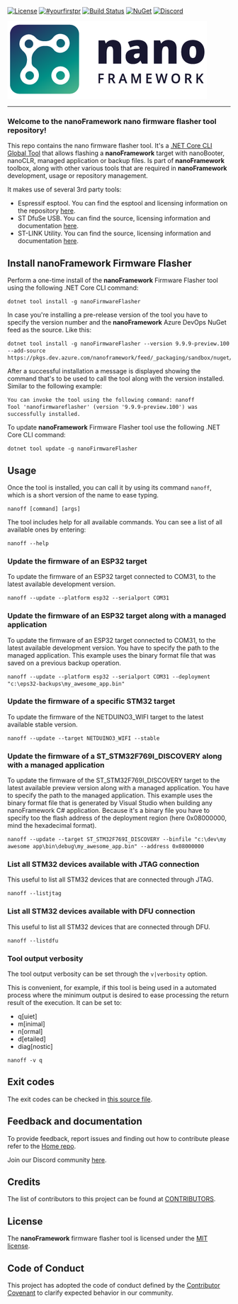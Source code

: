 [![License](https://img.shields.io/badge/License-MIT-blue.svg)](https://opensource.org/licenses/MIT) [![#yourfirstpr](https://img.shields.io/badge/first--timers--only-friendly-blue.svg)](https://github.com/nanoframework/Home/blob/master/CONTRIBUTING.md) [![Build Status](https://dev.azure.com/nanoframework/nano-firmware-flasher/_apis/build/status/nanoframework.nanoFirmwareFlasher?branchName=develop)](https://dev.azure.com/nanoframework/nano-firmware-flasher/_build/latest?definitionId=45&branchName=develop) [![NuGet](https://img.shields.io/nuget/v/nanoFirmwareFlasher.svg?label=NuGet&style=flat&logo=nuget)](https://www.nuget.org/packages/nanoFirmwareFlasher/) [![Discord](https://img.shields.io/discord/478725473862549535.svg?logo=discord&logoColor=white&label=Discord&color=7289DA)](https://discord.gg/gCyBu8T)

![nanoFramework logo](https://github.com/nanoframework/Home/blob/master/resources/logo/nanoFramework-repo-logo.png)

-----

### Welcome to the **nanoFramework** nano firmware flasher tool repository!

This repo contains the nano firmware flasher tool.
It's a [.NET Core CLI Global Tool](https://docs.microsoft.com/en-us/dotnet/core/tools/global-tools) that allows flashing a **nanoFramework** target with nanoBooter, nanoCLR, managed application or backup files.
Is part of **nanoFramework** toolbox, along with other various tools that are required in **nanoFramework** development, usage or repository management.

It makes use of several 3rd party tools:

- Espressif esptool.
    You can find the esptool and licensing information on the repository [here](http://github.com/espressif/esptool).
- ST DfuSe USB.
   You can find the source, licensing information and documentation [here](https://www.st.com/en/development-tools/stsw-stm32080.html).
- ST-LINK Utility.
   You can find the source, licensing information and documentation [here](https://www.st.com/content/st_com/en/products/development-tools/software-development-tools/stm32-software-development-tools/stm32-programmers/stsw-link004.html).

## Install **nanoFramework** Firmware Flasher

Perform a one-time install of the **nanoFramework** Firmware Flasher tool using the following .NET Core CLI command:

```console
dotnet tool install -g nanoFirmwareFlasher
```

In case you're installing a pre-release version of the tool you have to specify the version number and the **nanoFramework** Azure DevOps NuGet feed as the source. Like this:

```console
dotnet tool install -g nanoFirmwareFlasher --version 9.9.9-preview.100 --add-source https://pkgs.dev.azure.com/nanoframework/feed/_packaging/sandbox/nuget/v3/index.json
```

After a successful installation a message is displayed showing the command that's to be used to call the tool along with the version installed. Similar to the following example:

```console
You can invoke the tool using the following command: nanoff
Tool 'nanofirmwareflasher' (version '9.9.9-preview.100') was successfully installed.
```

To update **nanoFramework** Firmware Flasher tool use the following .NET Core CLI command:

```console
dotnet tool update -g nanoFirmwareFlasher
```

## Usage

Once the tool is installed, you can call it by using its command `nanoff`, which is a short version of the name to ease typing.

```console
nanoff [command] [args]
```

The tool includes help for all available commands. You can see a list of all available ones by entering:

```console
nanoff --help
```

### Update the firmware of an ESP32 target

To update the firmware of an ESP32 target connected to COM31, to the latest available development version.

```console
nanoff --update --platform esp32 --serialport COM31
```

### Update the firmware of an ESP32 target along with a managed application

To update the firmware of an ESP32 target connected to COM31, to the latest available development version.
You have to specify the path to the managed application.
This example uses the binary format file that was saved on a previous backup operation.

```console
nanoff --update --platform esp32 --serialport COM31 --deployment "c:\eps32-backups\my_awesome_app.bin"
```

### Update the firmware of a specific STM32 target

To update the firmware of the NETDUINO3_WIFI target to the latest available stable version.

```console
nanoff --update --target NETDUINO3_WIFI --stable
```

### Update the firmware of a ST_STM32F769I_DISCOVERY along with a managed application

To update the firmware of the ST_STM32F769I_DISCOVERY target to the latest available preview version along with a managed application.
You have to specify the path to the managed application.
This example uses the binary format file that is generated by Visual Studio when building any nanoFramework C# application. Because it's a binary file you have to specify too the flash address of the deployment region (here 0x08000000, mind the hexadecimal format).

```console
nanoff --update --target ST_STM32F769I_DISCOVERY --binfile "c:\dev\my awesome app\bin\debug\my_awesome_app.bin" --address 0x08000000
```

### List all STM32 devices available with JTAG connection

This useful to list all STM32 devices that are connected through JTAG.

```console
nanoff --listjtag
```

### List all STM32 devices available with DFU connection

This useful to list all STM32 devices that are connected through DFU.

```console
nanoff --listdfu
```

### Tool output verbosity

The tool output verbosity can be set through the  `v|verbosity` option.

This is convenient, for example, if this tool is being used in a automated process where the minimum output is desired to ease processing the return result of the execution. It can be set to:

- q[uiet]
- m[inimal]
- n[ormal]
- d[etailed]
- diag[nostic]

```console
nanoff -v q
```

## Exit codes

The exit codes can be checked in [this source file](https://github.com/nanoframework/nanoFirmwareFlasher/blob/develop/source/nanoFirmwareFlasher/ExitCodes.cs).

## Feedback and documentation

To provide feedback, report issues and finding out how to contribute please refer to the [Home repo](https://github.com/nanoframework/Home).

Join our Discord community [here](https://discord.gg/gCyBu8T).

## Credits

The list of contributors to this project can be found at [CONTRIBUTORS](https://github.com/nanoframework/Home/blob/master/CONTRIBUTORS.md).

## License

The **nanoFramework** firmware flasher tool is licensed under the [MIT license](https://opensource.org/licenses/MIT).

## Code of Conduct

This project has adopted the code of conduct defined by the [Contributor Covenant](https://github.com/nanoframework/.github/blob/master/CODE_OF_CONDUCT.md)
to clarify expected behavior in our community.
